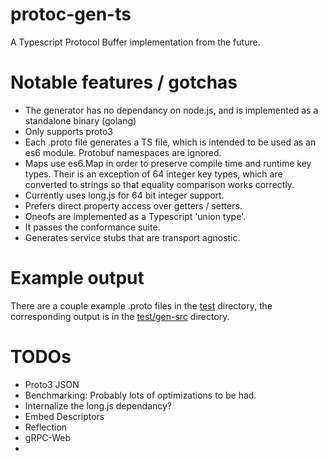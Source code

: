 # protoc-gen-ts

A Typescript Protocol Buffer implementation from the future.

# Notable features / gotchas

- The generator has no dependancy on node.js, and is implemented as a
  standalone binary (golang)
- Only supports proto3
- Each .proto file generates a TS file, which is intended to be used as an es6
  module. Protobuf namespaces are ignored.
- Maps use es6.Map in order to preserve compile time and runtime key types.
  Their is an exception of 64 integer key types, which are converted to strings
  so that equality comparison works correctly.
- Currently uses long.js for 64 bit integer support.
- Prefers direct property access over getters / setters.
- Oneofs are implemented as a Typescript 'union type'.
- It passes the conformance suite.
- Generates service stubs that are transport agnostic.

# Example output

There are a couple example .proto files in the [test](test) directory, the
corresponding output is in the [test/gen-src](test/gen-src) directory.

# TODOs

- Proto3 JSON
- Benchmarking: Probably lots of optimizations to be had.
- Internalize the long.js dependancy?
- Embed Descriptors
- Reflection
- gRPC-Web
- 
